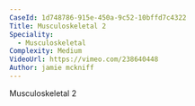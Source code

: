 ```yaml
---
CaseId: 1d748786-915e-450a-9c52-10bffd7c4322
Title: Musculoskeletal 2
Speciality:
  - Musculoskeletal
Complexity: Medium
VideoUrl: https://vimeo.com/238640448
Author: jamie mckniff
---
```


<p>Musculoskeletal 2</p>